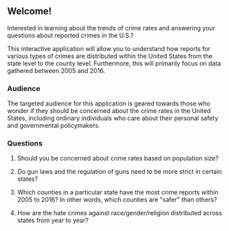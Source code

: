 ## Welcome!
Interested in learning about the trends of crime rates and answering your questions about reported crimes in the U.S.?

This interactive application will allow you to understand how reports for various types of crimes are distributed within the United States from the state level to the county level. Furthermore, this will primarily focus on data gathered between 2005 and 2016.

### Audience
The targeted audience for this application is geared towards those who wonder if they should be concerned about the crime rates in the United States, including ordinary individuals who care about their personal safety and governmental policymakers. 

### Questions
  1. Should you be concerned about crime rates based on population size?

  2. Do gun laws and the regulation of guns need to be more strict in certain states?

  3. Which counties in a particular state have the most crime reports within 2005 to 2016? In other words, which counties are "safer" than others?

  4. How are the hate crimes against race/gender/religion distributed across states from year to year?
